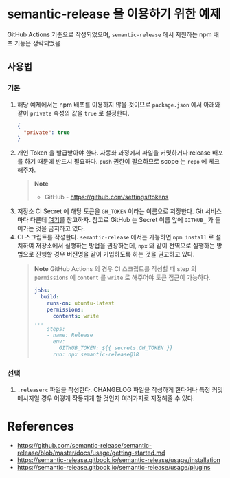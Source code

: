 # semantic-release 을 이용하기 위한 예제

GitHub Actions 기준으로 작성되었으며, `semantic-release` 에서 지원하는 npm 배포 기능은 생략되었음

## 사용법

### 기본

1. 해당 예제에서는 npm 배포를 이용하지 않을 것이므로 `package.json` 에서 아래와 같이 `private` 속성의 값을 `true` 로 설정한다.
    ```json
    {
      "private": true
    }
    ```
2. 개인 Token 을 발급받아야 한다. 자동화 과정에서 파일을 커밋하거나 release 배포를 하기 때문에 반드시 필요하다. `push` 권한이 필요하므로 scope 는 `repo` 에 체크해주자. 
    > **Note**
    > * GitHub - https://github.com/settings/tokens 
3. 저장소 CI Secret 에 해당 토큰을 `GH_TOKEN` 이라는 이름으로 저장한다. Git 서비스마다 다른데 [여기](https://github.com/semantic-release/semantic-release/blob/master/docs/usage/ci-configuration.md#push-access-to-the-remote-repository)를 참고하자. 참고로 GitHub 는 Secret 이름 앞에 `GITHUB_` 가 들어가는 것을 금지하고 있다.
4. CI 스크립트를 작성한다. `semantic-release` 에서는 가능하면 `npm install` 로 설치하여 저장소에서 실행하는 방법을 권장하는데, `npx` 와 같이 전역으로 실행하는 방법으로 진행할 경우 버전명을 같이 기입하도록 하는 것을 권고하고 있다.
    > **Note**
    > GitHub Actions 의 경우 CI 스크립트를 작성할 때 step 의 `permissions` 에 `content` 를 `write` 로 해주어야 토큰 접근이 가능하다.
    > ```yml
    > jobs:
    >   build:
    >     runs-on: ubuntu-latest
    >     permissions:
    >       contents: write
    > ...
    >     steps:
    >     - name: Release
    >       env:
    >         GITHUB_TOKEN: ${{ secrets.GH_TOKEN }}
    >       run: npx semantic-release@18
    > ```

### 선택

1. `.releaserc` 파일을 작성한다. CHANGELOG 파일을 작성하게 한다거나 특정 커밋 메시지일 경우 어떻게 작동되게 할 것인지 여러가지로 지정해줄 수 있다. 

# References

* https://github.com/semantic-release/semantic-release/blob/master/docs/usage/getting-started.md
* https://semantic-release.gitbook.io/semantic-release/usage/installation
* https://semantic-release.gitbook.io/semantic-release/usage/plugins
